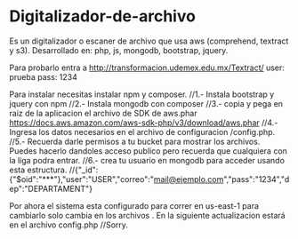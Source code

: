 # Digitalizador-de-archivo
Es un digitalizador o escaner de archivo que usa aws (comprehend, textract y s3). Desarrollado en: php, js, mongodb, bootstrap, jquery.

Para probarlo entra a http://transformacion.udemex.edu.mx/Textract/
user: prueba
pass: 1234

Para instalar necesitas instalar npm y composer.
//1.- Instala bootstrap y jquery con npm
//2.- Instala mongodb con composer
//3.- copia y pega en raiz de la aplicacion el archivo de SDK de aws.phar
https://docs.aws.amazon.com/aws-sdk-php/v3/download/aws.phar
//4.- Ingresa los datos necesarios en el archivo de configuracion /config.php.
//5.- Recuerda darle permisos a tu bucket para mostrar los archivos. Puedes hacerlo dandoles acceso publico pero recuerda que cualquiera con la liga podra entrar.
//6.- crea tu usuario en mongodb para acceder usando esta estructura.
//{"_id":{"$oid":"***"},"user":"USER","correo":"mail@ejemplo.com","pass":"1234","dep":"DEPARTAMENT"}

Por ahora el sistema esta configurado para correr en us-east-1 para cambiarlo solo cambia en los archivos . En la siguiente actualizacion estará en el archivo config.php 
//Sorry.
